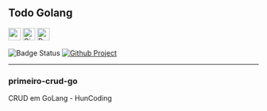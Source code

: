 <a id="todo-golang"></a>
<!-- 
    Logo image generated by Bing IA: https://www.bing.com/images/create/
-->
## Todo Golang

<!-- 
    icons by: https://simpleicons.org
-->
[<img src="./docs/assets/images/icons/go.svg" width="25px" height="25px" alt="go" title="Go">](https://go.dev/) 
[<img src="./docs/assets/images/icons/gin.svg" width="25px" height="25px" alt="Gin Gonic" title="Gin Gonic">](https://gin-gonic.com/) 
[<img src="./docs/assets/images/icons/docker.svg" width="25px" height="25px" alt="Docker Logo" title="Docker">](https://www.docker.com/) 


![Badge Status](https://img.shields.io/badge/STATUS-IN_DEVELOPMENT-green) [![Github Project](https://img.shields.io/badge/PROJECT%20VIEW%20KANBAM-GITHUB-green?logo=github&logoColor=white)](https://github.com/users/alvaroart/projects/1/)

---


### primeiro-crud-go
CRUD em GoLang - HunCoding
